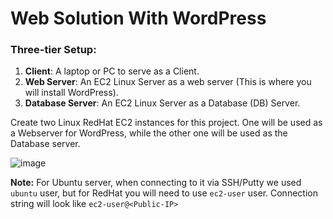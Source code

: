 # Web Solution With WordPress

### Three-tier Setup:

1. **Client**: A laptop or PC to serve as a Client.
2. **Web Server**: An EC2 Linux Server as a web server (This is where you will install WordPress).
3. **Database Server**: An EC2 Linux Server as a Database (DB) Server.

Create two Linux RedHat EC2 instances for this project. One will be used as a Webserver for WordPress, while the other one will be used as the Database server.

![image](https://github.com/gideonsngo/DevOpsTraining/assets/74353147/9a6d0ddc-9b1e-4b73-ac2f-56dee07e0c33)  

**Note:** For Ubuntu server, when connecting to it via SSH/Putty we used ```ubuntu``` user, but for RedHat you will need to use ```ec2-user``` user. Connection string will look like ```ec2-user@<Public-IP>```
